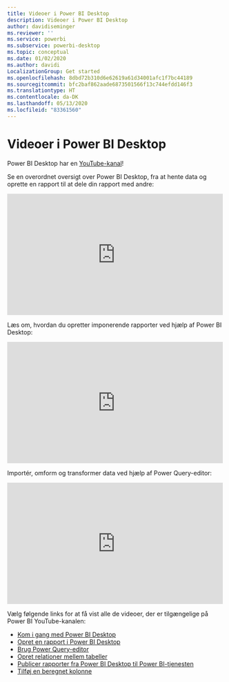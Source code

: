 ```yaml
---
title: Videoer i Power BI Desktop
description: Videoer i Power BI Desktop
author: davidiseminger
ms.reviewer: ''
ms.service: powerbi
ms.subservice: powerbi-desktop
ms.topic: conceptual
ms.date: 01/02/2020
ms.author: davidi
LocalizationGroup: Get started
ms.openlocfilehash: 8dbd72b310d6e62619a61d34001afc1f7bc44189
ms.sourcegitcommit: bfc2baf862aade6873501566f13c744efdd146f3
ms.translationtype: HT
ms.contentlocale: da-DK
ms.lasthandoff: 05/13/2020
ms.locfileid: "83361560"
---
```

# <a name="power-bi-desktop-videos"></a>Videoer i Power BI Desktop

Power BI Desktop har en [YouTube-kanal](https://www.youtube.com/playlist?list=PL1N57mwBHtN2q1WbU5O29rrn_A0lkVv9p)!

Se en overordnet oversigt over Power BI Desktop, fra at hente data og oprette en rapport til at dele din rapport med andre: 

<iframe width="500" height="281" src="https://www.youtube.com/embed/Qgam9M8I0xA" frameborder="0" allowfullscreen></iframe>

Læs om, hvordan du opretter imponerende rapporter ved hjælp af Power BI Desktop:

<iframe width="500" height="281" src="https://www.youtube.com/embed/IMAsitQ2cAc" frameborder="0" allowfullscreen></iframe> 

Importér, omform og transformer data ved hjælp af Power Query-editor:

<iframe width="500" height="281" src="https://www.youtube.com/embed/ByIUx-HmQbw" frameborder="0" allowfullscreen></iframe> 

Vælg følgende links for at få vist alle de videoer, der er tilgængelige på Power BI YouTube-kanalen:

- [Kom i gang med Power BI Desktop](https://www.youtube.com/watch?v=Qgam9M8I0xA)
- [Opret en rapport i Power BI Desktop](https://www.youtube.com/watch?v=IMAsitQ2cAc)
- [Brug Power Query-editor](https://www.youtube.com/watch?v=ByIUx-HmQbw)
- [Opret relationer mellem tabeller](https://www.youtube.com/watch?v=fVW4MCr0APA)
- [Publicer rapporter fra Power BI Desktop til Power BI-tjenesten](https://www.youtube.com/watch?v=ObwsFdC9e94)
- [Tilføj en beregnet kolonne](https://www.youtube.com/watch?v=62mLfiNcqVM)
